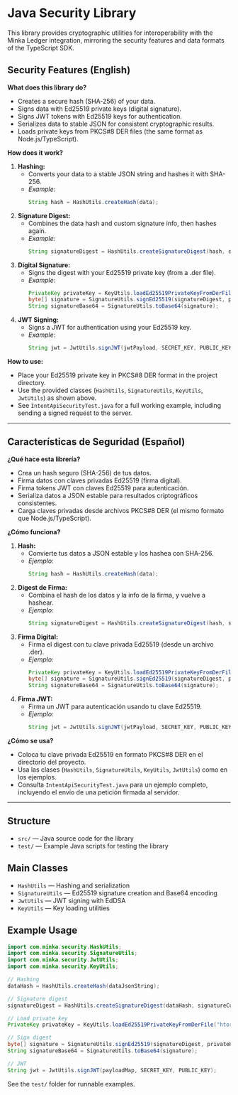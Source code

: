 # Java Security Library

This library provides cryptographic utilities for interoperability with the Minka Ledger integration, mirroring the security features and data formats of the TypeScript SDK.

## Security Features (English)

**What does this library do?**

- Creates a secure hash (SHA-256) of your data.
- Signs data with Ed25519 private keys (digital signature).
- Signs JWT tokens with Ed25519 keys for authentication.
- Serializes data to stable JSON for consistent cryptographic results.
- Loads private keys from PKCS#8 DER files (the same format as Node.js/TypeScript).

**How does it work?**

1. **Hashing:**
   - Converts your data to a stable JSON string and hashes it with SHA-256.
   - _Example:_
     ```java
     String hash = HashUtils.createHash(data);
     ```
2. **Signature Digest:**
   - Combines the data hash and custom signature info, then hashes again.
   - _Example:_
     ```java
     String signatureDigest = HashUtils.createSignatureDigest(hash, signatureCustom);
     ```
3. **Digital Signature:**
   - Signs the digest with your Ed25519 private key (from a .der file).
   - _Example:_
     ```java
     PrivateKey privateKey = KeyUtils.loadEd25519PrivateKeyFromDerFile("htorohn-key.der");
     byte[] signature = SignatureUtils.signEd25519(signatureDigest, privateKey);
     String signatureBase64 = SignatureUtils.toBase64(signature);
     ```
4. **JWT Signing:**
   - Signs a JWT for authentication using your Ed25519 key.
   - _Example:_
     ```java
     String jwt = JwtUtils.signJWT(jwtPayload, SECRET_KEY, PUBLIC_KEY);
     ```

**How to use:**

- Place your Ed25519 private key in PKCS#8 DER format in the project directory.
- Use the provided classes (`HashUtils`, `SignatureUtils`, `KeyUtils`, `JwtUtils`) as shown above.
- See `IntentApiSecurityTest.java` for a full working example, including sending a signed request to the server.

---

## Características de Seguridad (Español)

**¿Qué hace esta librería?**

- Crea un hash seguro (SHA-256) de tus datos.
- Firma datos con claves privadas Ed25519 (firma digital).
- Firma tokens JWT con claves Ed25519 para autenticación.
- Serializa datos a JSON estable para resultados criptográficos consistentes.
- Carga claves privadas desde archivos PKCS#8 DER (el mismo formato que Node.js/TypeScript).

**¿Cómo funciona?**

1. **Hash:**
   - Convierte tus datos a JSON estable y los hashea con SHA-256.
   - _Ejemplo:_
     ```java
     String hash = HashUtils.createHash(data);
     ```
2. **Digest de Firma:**
   - Combina el hash de los datos y la info de la firma, y vuelve a hashear.
   - _Ejemplo:_
     ```java
     String signatureDigest = HashUtils.createSignatureDigest(hash, signatureCustom);
     ```
3. **Firma Digital:**
   - Firma el digest con tu clave privada Ed25519 (desde un archivo .der).
   - _Ejemplo:_
     ```java
     PrivateKey privateKey = KeyUtils.loadEd25519PrivateKeyFromDerFile("htorohn-key.der");
     byte[] signature = SignatureUtils.signEd25519(signatureDigest, privateKey);
     String signatureBase64 = SignatureUtils.toBase64(signature);
     ```
4. **Firma JWT:**
   - Firma un JWT para autenticación usando tu clave Ed25519.
   - _Ejemplo:_
     ```java
     String jwt = JwtUtils.signJWT(jwtPayload, SECRET_KEY, PUBLIC_KEY);
     ```

**¿Cómo se usa?**

- Coloca tu clave privada Ed25519 en formato PKCS#8 DER en el directorio del proyecto.
- Usa las clases (`HashUtils`, `SignatureUtils`, `KeyUtils`, `JwtUtils`) como en los ejemplos.
- Consulta `IntentApiSecurityTest.java` para un ejemplo completo, incluyendo el envío de una petición firmada al servidor.

---

## Structure

- `src/` — Java source code for the library
- `test/` — Example Java scripts for testing the library

## Main Classes

- `HashUtils` — Hashing and serialization
- `SignatureUtils` — Ed25519 signature creation and Base64 encoding
- `JwtUtils` — JWT signing with EdDSA
- `KeyUtils` — Key loading utilities

## Example Usage

```java
import com.minka.security.HashUtils;
import com.minka.security.SignatureUtils;
import com.minka.security.JwtUtils;
import com.minka.security.KeyUtils;

// Hashing
dataHash = HashUtils.createHash(dataJsonString);

// Signature digest
signatureDigest = HashUtils.createSignatureDigest(dataHash, signatureCustomJsonString);

// Load private key
PrivateKey privateKey = KeyUtils.loadEd25519PrivateKeyFromDerFile("htorohn-key.der");

// Sign digest
byte[] signature = SignatureUtils.signEd25519(signatureDigest, privateKey);
String signatureBase64 = SignatureUtils.toBase64(signature);

// JWT
String jwt = JwtUtils.signJWT(payloadMap, SECRET_KEY, PUBLIC_KEY);
```

See the `test/` folder for runnable examples.
